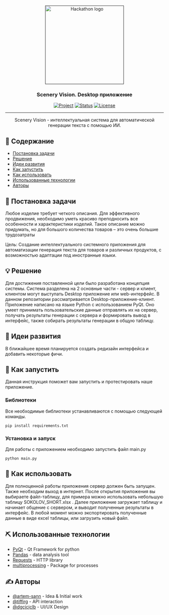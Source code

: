 <p align="center">
  <a href="" rel="noopener">
 <img src="https://user-images.githubusercontent.com/73960471/202877762-e2a5770d-9ea8-46f4-aa7e-51323abcb5fa.png" alt="Hackathon logo" width="250"></a>
</p>
<h3 align="center">Scenery Vision. Desktop приложение</h3>

<div align="center">




[![Project](https://img.shields.io/badge/Project-SceneryVision-red)](https://pt.2035.university/project/scenery-vision)
[![Status](https://img.shields.io/badge/status-active-success.svg)]()
[![License](https://img.shields.io/badge/license-AGPL--3.0%20license-blue)](LICENSE.md)

</div>

---

<p align="center">
Scenery Vision - интеллектуальная система для автоматической генерации текста с помощью ИИ.
    <br>
</p>

## 📝 Содержание

- [Постановка задачи](#problem_statement)
- [Решение](#idea)
- [Идеи развития](#future_scope)
- [Как запустить](#getting_started)
- [Как использовать](#usage)
- [Использованные технологии](#tech_stack)
- [Авторы](#authors)

## 🧐 Постановка задачи <a name = "problem_statement"></a>

Любое изделие требует четкого описания. Для эффективного продвижения, необходимо уметь красиво преподносить все особенности и характеристики изделий. Такое описание можно придумать, но для большого количества товаров – это очень большие трудозатраты

Цель:
Создание интеллектуального системного приложения для автоматизации генерация текста для товаров и различных продуктов, с возможностью адаптации под иностранные языки.

## 💡 Решение <a name = "idea"></a>

Для достижения поставленной цели было разработана концепция системы. Система разделена на 2 основные части - сервер и клиент, клиентом могут выступать Desktop приложение
или web-интерфейс. В данном репозитории рассматривается Desktop-приложение-клиент. Приложение написано на языке Python с использованием PyQt. Оно умеет 
принимать пользовательские данные отправлять их на сервер, получать результаты генерации с сервера и формировать вывод в интерфейс,
также собирать результаты генерации в общую таблицу.

## 🚀 Идеи развития <a name = "future_scope"></a>

В ближайшее время планируется создать редизайн интерфейса и добавить некоторые фичи.

## 🏁 Как запустить <a name = "getting_started"></a>

Данная инструкция поможет вам запустить и протестировать наше приложение.

### Библиотеки

Все необходимые библиотеки устанавливаются с помощью следующей команды.

```
pip install requirements.txt
```

### Установка и запуск

Для работы с приложением необходимо запустить файл main.py

```
python main.py
```

## 🎈 Как использовать <a name="usage"></a>

Для полноценной работы приложения сервер должен быть запущен. Также необходим выход в интернет. После открытия приложения
вы выбираете файл-таблицу, для примера можно использовать небольшую таблицу SOKOLOV_SHORT.xlsx .
Далее приложение загружает таблицу и начинает общение с сервером, и выводит полученные результаты в интерфейс. 
В любой момент можно экспортировать полученные данные в виде excel таблицы, или загрузить новый файл.


## ⛏️ Использованные технологии <a name = "tech_stack"></a>

- [PyQt](https://doc.qt.io/qtforpython/) - Qt Framework for python
- [Pandas](https://pandas.pydata.org/) - data analysis tool
- [Requests](https://github.com/psf/requests) - HTTP library
- [multiprocessing](https://docs.python.org/3/library/multiprocessing.html) - Package for processes

## ✍️ Авторы <a name = "authors"></a>

- [@artem-sann](https://github.com/artem-sann) - Idea & Initial work
- [@tiffirg](https://github.com/tiffirg) - API interaction
- [@dgcjcjclb](https://github.com/dgcjcjclb) - UI/UX Design
